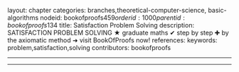 layout: chapter
categories: branches,theoretical-computer-science, basic-algorithms
nodeid: bookofproofs$459
orderid: 1000
parentid: bookofproofs$134
title: Satisfaction Problem Solving
description: SATISFACTION PROBLEM SOLVING &#9733; graduate maths &#10004; step by step &#10010; by the axiomatic method &#10140; visit BookOfProofs now!
references: 
keywords: problem,satisfaction,solving
contributors: bookofproofs

---


---


